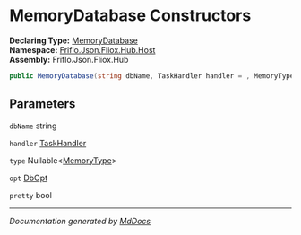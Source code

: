 ﻿<!--  
  <auto-generated>   
    The contents of this file were generated by a tool.  
    Changes to this file may be list if the file is regenerated  
  </auto-generated>   
-->

# MemoryDatabase Constructors

**Declaring Type:** [MemoryDatabase](../index.md)  
**Namespace:** [Friflo.Json.Fliox.Hub.Host](../../index.md)  
**Assembly:** Friflo.Json.Fliox.Hub

```csharp
public MemoryDatabase(string dbName, TaskHandler handler = , MemoryType? type = , DbOpt opt = , bool pretty = false);
```

## Parameters

`dbName`  string

`handler`  [TaskHandler](../../TaskHandler/index.md)

`type`  Nullable\<[MemoryType](../../MemoryType/index.md)\>

`opt`  [DbOpt](../../DbOpt/index.md)

`pretty`  bool

___

*Documentation generated by [MdDocs](https://github.com/ap0llo/mddocs)*
